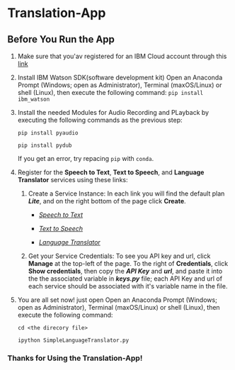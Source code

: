 # Translation-App

## Before You Run the App

1. Make sure that you'av registered for an IBM Cloud account through this [link](https://cloud.ibm.com/registration)
2. Install IBM Watson SDK(software development kit)
   Open an Anaconda Prompt (Windows; open as Administrator), Terminal (maxOS/Linux) or shell (Linux), then execute the following command:
   `pip install ibm_watson`
3. Install the needed Modules for Audio Recording and PLayback by executing the following commands as the previous step:

   `pip install pyaudio`
   
   `pip install pydub`
   
   If you get an error, try repacing `pip` with `conda`.
4. Register for the **Speech to Text**, **Text to Speech**, and **Language Translator** services using these links:
   1. Create a Service Instance:
      In each link you will find the default plan ***Lite***, and on the right bottom of the page click **Create**.
      
      - [*Speech to Text*](https://console.bluemix.net/catalog/services/speech-to-text)
      
      - [*Text to Speech*](https://console.bluemix.net/catalog/services/text-to-speech)
      
      - [*Language Translator*](https://console.bluemix.net/catalog/services/language-translator)
      
   2. Get your Service Credentials:
      To see you API key and url, click **Manage** at the top-left of the page. To the right of **Credentials**, click **Show credentials**, 
      then copy the ***API  Key*** and ***url***, and paste it into the the associated variable in ***keys.py*** file; each API Key and url of each service
      should be associated with it's variable name in the file.

5. You are all set now! just open Open an Anaconda Prompt (Windows; open as Administrator), Terminal (maxOS/Linux) or shell (Linux), then execute the following command:

   `cd <the direcory file>`
   
   `ipython SimpleLanguageTranslator.py`
   
### Thanks for Using the Translation-App!
